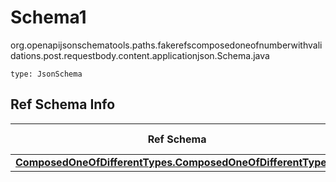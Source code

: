 # Schema1
org.openapijsonschematools.paths.fakerefscomposedoneofnumberwithvalidations.post.requestbody.content.applicationjson.Schema.java
```
type: JsonSchema
```

## Ref Schema Info
Ref Schema | Input Type | Output Type
---------- | ---------- | -----------
[**ComposedOneOfDifferentTypes.ComposedOneOfDifferentTypes1**](../../../../../../components/schemas/ComposedOneOfDifferentTypes.md) |  | 
